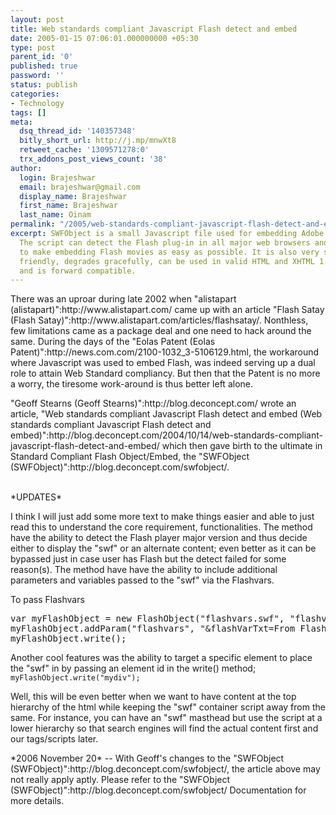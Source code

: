 ```yaml
---
layout: post
title: Web standards compliant Javascript Flash detect and embed
date: 2005-01-15 07:06:01.000000000 +05:30
type: post
parent_id: '0'
published: true
password: ''
status: publish
categories:
- Technology
tags: []
meta:
  dsq_thread_id: '140357348'
  bitly_short_url: http://j.mp/mnwXt8
  retweet_cache: '1309571278:0'
  trx_addons_post_views_count: '38'
author:
  login: Brajeshwar
  email: brajeshwar@gmail.com
  display_name: Brajeshwar
  first_name: Brajeshwar
  last_name: Oinam
permalink: "/2005/web-standards-compliant-javascript-flash-detect-and-embed/"
excerpt: SWFObject is a small Javascript file used for embedding Adobe Flash content.
  The script can detect the Flash plug-in in all major web browsers and is designed
  to make embedding Flash movies as easy as possible. It is also very search engine
  friendly, degrades gracefully, can be used in valid HTML and XHTML 1.0 documents*,
  and is forward compatible.
---
```

<p>There was an uproar during late 2002 when "alistapart (alistapart)":http://www.alistapart.com/ came up with an article "Flash Satay (Flash Satay)":http://www.alistapart.com/articles/flashsatay/. Nonthless, few limitations came as a package deal and one need to hack around the same. During the days of the "Eolas Patent (Eolas Patent)":http://news.com.com/2100-1032_3-5106129.html, the workaround where Javascript was used to embed Flash, was indeed serving up a dual role to attain Web Standard compliancy. But then that the Patent is no more a worry, the tiresome work-around is thus better left alone.</p>
<p>"Geoff Stearns (Geoff Stearns)":http://blog.deconcept.com/ wrote an article, "Web standards compliant Javascript Flash detect and embed (Web standards compliant Javascript Flash detect and embed)":http://blog.deconcept.com/2004/10/14/web-standards-compliant-javascript-flash-detect-and-embed/ which then gave birth to the ultimate in Standard Compliant Flash Object/Embed, the "SWFObject (SWFObject)":http://blog.deconcept.com/swfobject/.</p>
<p><!--more--><br />
*UPDATES*</p>
<p>I think I will just add some more text to make things easier and able to just read this to understand the core requirement, functionalities. The method have the ability to detect the Flash player major version and thus decide either to display the "swf" or an alternate content; even better as it can be bypassed just in case user has Flash but the detect failed for some reason(s). The method have have the ability to include additional parameters and variables passed to the "swf" via the Flashvars.</p>
<p>To pass Flashvars</p>
<pre>var myFlashObject = new FlashObject("flashvars.swf", "flashvarsID", "500", "300", 7, "#ffffff");
myFlashObject.addParam("flashvars", "&flashVarTxt=From FlashVars");
myFlashObject.write();
</pre>
<p>Another cool features was the ability to target a specific element to place the "swf" in by passing an element id in the write() method;<br />
<code>myFlashObject.write("mydiv");</code></p>
<p>Well, this will be even better when we want to have content at the top hierarchy of the html while keeping the "swf" container script away from the same. For instance, you can have an "swf" masthead but use the script at a lower hierarchy so that search engines will find the actual content first and our tags/scripts later.</p>
<p>*2006 November 20* -- With Geoff's changes to the "SWFObject (SWFObject)":http://blog.deconcept.com/swfobject/, the article above may not really apply aptly. Please refer to the "SWFObject (SWFObject)":http://blog.deconcept.com/swfobject/ Documentation for more details.</p>
